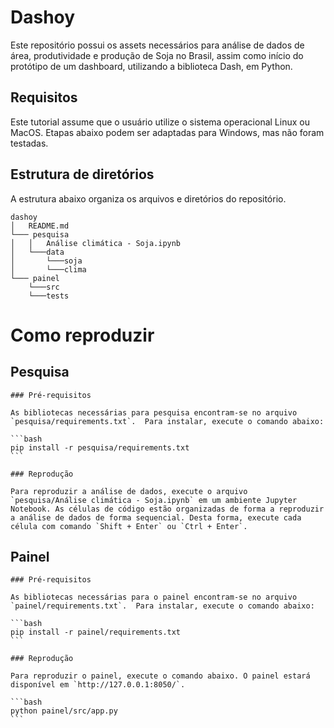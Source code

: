 # Dashoy

Este repositório possui os assets necessários para análise de dados de área, produtividade e produção de Soja no Brasil, assim como início do protótipo de um dashboard, utilizando a biblioteca Dash, em Python. 

## Requisitos

Este tutorial assume que o usuário utilize o sistema operacional Linux ou MacOS. Etapas abaixo podem ser adaptadas para Windows, mas não foram testadas.

## Estrutura de diretórios

A estrutura abaixo organiza os arquivos e diretórios do repositório.

```
dashoy
│   README.md
└─── pesquisa
│   │   Análise climática - Soja.ipynb
│   └───data
│       └───soja
│       └───clima
└─── painel
    └───src
    └───tests
```

# Como reproduzir

## Pesquisa

    ### Pré-requisitos

    As bibliotecas necessárias para pesquisa encontram-se no arquivo `pesquisa/requirements.txt`.  Para instalar, execute o comando abaixo:

    ```bash
    pip install -r pesquisa/requirements.txt
    ```

    ### Reprodução

    Para reproduzir a análise de dados, execute o arquivo `pesquisa/Análise climática - Soja.ipynb` em um ambiente Jupyter Notebook. As células de código estão organizadas de forma a reproduzir a análise de dados de forma sequencial. Desta forma, execute cada célula com comando `Shift + Enter` ou `Ctrl + Enter`.

## Painel

    ### Pré-requisitos

    As bibliotecas necessárias para o painel encontram-se no arquivo `painel/requirements.txt`.  Para instalar, execute o comando abaixo:

    ```bash
    pip install -r painel/requirements.txt
    ```

    ### Reprodução

    Para reproduzir o painel, execute o comando abaixo. O painel estará disponível em `http://127.0.0.1:8050/`.

    ```bash
    python painel/src/app.py
    ```
    
    


